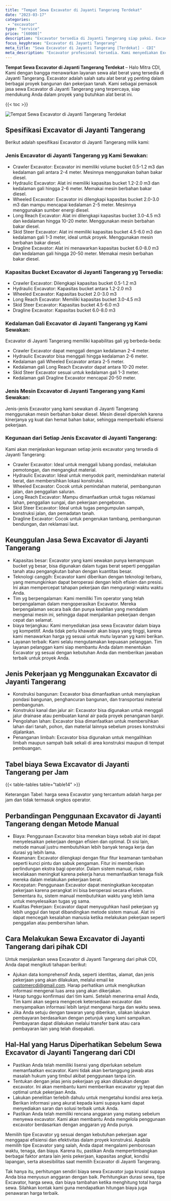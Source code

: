 ```yaml
---
title: "Tempat Sewa Excavator di Jayanti Tangerang Terdekat"
date: "2023-03-17"
categories:
 - "excavator"
type: "service"
price: "[60000]"
description: "Excavator tersedia di Jayanti Tangerang siap pakai. Excavator unggulan untuk proyek konstruksi yang membutuhkan solusi tepat guna dengan performa optimal. Dapatkan informasi detail."
focus_keyphrase: "Excavator di Jayanti Tangerang"
meta_title: "Sewa Excavator di Jayanti Tangerang [Terdekat] - CDI"
meta_description: "Excavator profesional tersedia. Kami menyediakan Excavator berkualitas untuk mendukung produktivitas. Promo menarik tersedia."
---
```


**Tempat Sewa Excavator di Jayanti Tangerang Terdekat** – Halo Mitra CDI, Kami dengan bangga menawarkan layanan sewa alat berat yang tersedia di Jayanti Tangerang. Excavator adalah salah satu alat berat yg penting dalam berbagai proyek bangunan dan pekerjaan tanah. Kami sebagai pemasok jasa sewa Excavator di Jayanti Tangerang yang terpercaya, siap mendukung Anda dalam proyek yang butuhkan alat berat ini.

{{< toc >}}

![Tempat Sewa Excavator di Jayanti Tangerang Terdekat](/images/excavator/excavator-06.jpg)

## Spesifikasi Excavator di Jayanti Tangerang

Berikut adalah spesifikasi Excavator di Jayanti Tangerang milik kami:

### Jenis Excavator di Jayanti Tangerang yg Kami Sewakan:

*   Crawler Excavator: Excavator ini memiliki volume bucket 0.5-1.2 m3 dan kedalaman gali antara 2-4 meter. Mesinnya menggunakan bahan bakar diesel.
*   Hydraulic Excavator: Alat ini memiliki kapasitas bucket 1.2-2.0 m3 dan kedalaman gali hingga 2-6 meter. Memakai mesin berbahan bakar diesel.
*   Wheeled Excavator: Excavator ini dilengkapi kapasitas bucket 2.0-3.0 m3 dan mampu mencapai kedalaman 2-5 meter. Mesinnya menggunakan sumber energi diesel.
*   Long Reach Excavator: Alat ini dilengkapi kapasitas bucket 3.0-4.5 m3 dan kedalaman hingga 10-20 meter. Menggunakan mesin berbahan bakar diesel.
*   Skid Steer Excavator: Alat ini memiliki kapasitas bucket 4.5-6.0 m3 dan kedalaman gali 1-3 meter, ideal untuk proyek. Menggunakan mesin berbahan bakar diesel.
*   Dragline Excavator: Alat ini menawarkan kapasitas bucket 6.0-8.0 m3 dan kedalaman gali hingga 20-50 meter. Memakai mesin berbahan bakar diesel.

### Kapasitas Bucket Excavator di Jayanti Tangerang yg Tersedia:

*   Crawler Excavator: Dilengkapi kapasitas bucket 0.5-1.2 m3
*   Hydraulic Excavator: Kapasitas bucket antara 1.2-2.0 m3
*   Wheeled Excavator: Kapasitas bucket 2.0-3.0 m3
*   Long Reach Excavator: Memiliki kapasitas bucket 3.0-4.5 m3
*   Skid Steer Excavator: Kapasitas bucket 4.5-6.0 m3
*   Dragline Excavator: Kapasitas bucket 6.0-8.0 m3

### Kedalaman Gali Excavator di Jayanti Tangerang yg Kami Sewakan:

Excavator di Jayanti Tangerang memiliki kapabilitas gali yg berbeda-beda:

*   Crawler Excavator dapat menggali dengan kedalaman 2-4 meter.
*   Hydraulic Excavator bisa menggali hingga kedalaman 2-6 meter.
*   Kedalaman gali Wheeled Excavator antara 2-5 meter.
*   Kedalaman gali Long Reach Excavator dapat antara 10-20 meter.
*   Skid Steer Excavator sesuai untuk kedalaman gali 1-3 meter.
*   Kedalaman gali Dragline Excavator mencapai 20-50 meter.

### Jenis Mesin Excavator di Jayanti Tangerang yang Kami Sewakan:

Jenis-jenis Excavator yang kami sewakan di Jayanti Tangerang menggunakan mesin berbahan bakar diesel. Mesin diesel diperoleh karena kinerjanya yg kuat dan hemat bahan bakar, sehingga memperbaiki efisiensi pekerjaan.

### Kegunaan dari Setiap Jenis Excavator di Jayanti Tangerang:

Kami akan menjelaskan kegunaan setiap jenis excavator yang tersedia di Jayanti Tangerang:

*   Crawler Excavator: Ideal untuk menggali lubang pondasi, melakukan pemotongan, dan mengangkut material.
*   Hydraulic Excavator: Ideal untuk menyodok parit, memindahkan material berat, dan membersihkan lokasi konstruksi.
*   Wheeled Excavator: Cocok untuk pemindahan material, pembangunan jalan, dan penggalian saluran.
*   Long Reach Excavator: Mampu dimanfaatkan untuk tugas reklamasi lahan, penggalian sungai, dan pekerjaan pengeboran.
*   Skid Steer Excavator: Ideal untuk tugas pengumpulan sampah, konstruksi jalan, dan pemadatan tanah.
*   Dragline Excavator: Cocok untuk pengerukan tambang, pembangunan bendungan, dan reklamasi laut.

## Keunggulan Jasa Sewa Excavator di Jayanti Tangerang

*   Kapasitas besar: Excavator yang kami sewakan punya kemampuan bucket yg besar, bisa digunakan dalam tugas berat seperti penggalian tanah atau pengangkutan bahan dengan kuantitas besar.
*   Teknologi canggih: Excavator kami diberikan dengan teknologi terbaru, yang memungkinkan dapat beroperasi dengan lebih efisien dan presisi. Ini akan mempercepat tahapan pekerjaan dan mengurangi waktu waktu Anda.
*   Tim yg berpengalaman: Kami memiliki Tim operator yang telah berpengalaman dalam mengoperasikan Excavator. Mereka berpengalaman secara baik dan punya keahlian yang mendalam mengenai mesin ini, sehingga dapat menjalankan pekerjaan dengan cepat dan selamat.
*   biaya terjangkau: Kami menyediakan jasa sewa Excavator dalam biaya yg kompetitif. Anda tidak perlu khawatir akan biaya yang tinggi, karena kami menawarkan harga yg sesuai untuk mutu layanan yg kami berikan.
*   Layanan terbaik: Kami selalu mengutamakan kepuasan pelanggan. Tim layanan pelanggan kami siap membantu Anda dalam menentukan Excavator yg sesuai dengan kebutuhan Anda dan memberikan jawaban terbaik untuk proyek Anda.

## Jenis Pekerjaan yg Menggunakan Excavator di Jayanti Tangerang

*   Konstruksi bangunan: Excavator bisa dimanfaatkan untuk menyiapkan pondasi bangunan, penghancuran bangunan, dan transportasi material pembangunan.
*   Konstruksi kanal dan jalur air: Excavator bisa digunakan untuk menggali jalur drainase atau pembuatan kanal air pada proyek penanganan banjir.
*   Pengolahan lahan: Excavator bisa dimanfaatkan untuk membersihkan lahan dari tanah, pohon, dan material lainnya sebelum proses konstruksi dijalankan.
*   Penanganan limbah: Excavator bisa digunakan untuk mengalihkan limbah maupun sampah baik sekali di area konstruksi maupun di tempat pembuangan.

## Tabel biaya Sewa Excavator di Jayanti Tangerang per Jam

{{< table-tables table="table14" >}}

Keterangan Tabel: harga sewa Excavator yang tercantum adalah harga per jam dan tidak termasuk ongkos operator.

## Perbandingan Penggunaan Excavator di Jayanti Tangerang dengan Metode Manual

*   Biaya: Penggunaan Excavator bisa menekan biaya sebab alat ini dapat menyelesaikan pekerjaan dengan efisien dan optimal. Di sisi lain, metode manual justru membutuhkan lebih banyak tenaga kerja dan durasi yg lebih lama.
*   Keamanan: Excavator dilengkapi dengan fitur fitur keamanan tambahan seperti kunci pintu dan sabuk pengaman. Fitur ini memberikan perlindungan ekstra bagi operator. Dalam sistem manual, risiko kecelakaan meningkat karena pekerja harus memanfaatkan tenaga fisik mereka dalam melakukan pekerjaan berat.
*   Kecepatan: Penggunaan Excavator dapat meningkatkan kecepatan pekerjaan karena perangkat ini bisa beroperasi secara efisien. Sementara itu, sistem manual membutuhkan waktu yang lebih lama untuk menyelesaikan tugas yg sama.
*   Kualitas Pekerjaan: Excavator dapat menyuguhkan hasil pekerjaan yg lebih unggul dan tepat dibandingkan metode sistem manual. Alat ini dapat mencegah kesalahan manusia ketika melakukan pekerjaan seperti penggalian atau pembersihan lahan.

## Cara Melakukan Sewa Excavator di Jayanti Tangerang dari pihak CDI

Untuk menjalankan sewa Excavator di Jayanti Tangerang dari pihak CDI, Anda dapat mengikuti tahapan berikut:

*   Ajukan data komprehensif Anda, seperti identitas, alamat, dan jenis pekerjaan yang akan dilakukan, melalui email ke customercdi@gmail.com. Harap perhatikan untuk mengikutkan informasi mengenai luas area yang akan dikerjakan.
*   Harap tunggu konfirmasi dari tim kami. Setelah menerima email Anda, Tim kami akan segera mengecek ketersediaan excavator dan menyampaikan informasi lebih lanjut mengenai harga dan waktu sewa.
*   Jika Anda setuju dengan tawaran yang diberikan, silakan lakukan pembayaran berdasarkan dengan petunjuk yang kami sampaikan. Pembayaran dapat dilakukan melalui transfer bank atau cara pembayaran lain yang telah disepakati.

## Hal-Hal yang Harus Diperhatikan Sebelum Sewa Excavator di Jayanti Tangerang dari CDI

*   Pastikan Anda telah memiliki lisensi yang diperlukan sebelum memanfaatkan excavator. Kami tidak akan bertanggung jawab atas masalah hukum yang timbul akibat penggunaan tanpa izin.
*   Tentukan dengan jelas jenis pekerjaan yg akan dilakukan dengan excavator. Ini akan membantu kami memberikan excavator yg tepat dan optimal untuk pekerjaan Anda.
*   Lakukan penelitian terlebih dahulu untuk mengetahui kondisi area kerja. Berikan informasi yang akurat kepada kami supaya kami dapat menyediakan saran dan solusi terbaik untuk Anda.
*   Pastikan Anda telah memiliki rencana anggaran yang matang sebelum menyewa excavator. Kami akan membantu Anda mengelola penggunaan excavator berdasarkan dengan anggaran yg Anda punya.

Memilih tipe Excavator yg sesuai dengan kebutuhan pekerjaan agar menggapai efisiensi dan efektivitas dalam proyek konstruksi. Apabila memilih tipe Excavator yang salah, Anda dapat mengalami pemborosan waktu, tenaga, dan biaya. Karena itu, pastikan Anda mempertimbangkan berbagai faktor antara lain jenis pekerjaan, kapasitas angkat, kondisi lapangan, serta aksesibilitas saat memilih Excavator di Jayanti Tangerang.

Tak hanya itu, perhitungan sendiri biaya sewa Excavator juga krusial supaya Anda bisa menyusun anggaran dengan baik. Perhitungkan durasi sewa, tipe Excavator, harga sewa, dan biaya tambahan ketika menghitung total harga sewa. Silahkan kontak kami guna mendapatkan hitungan biaya juga penawaran harga terbaik.